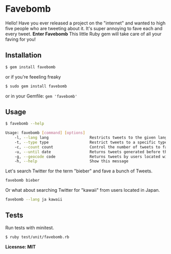 # Favebomb

Hello! Have you ever released a project on the "internet" and wanted to high five people who are tweeting about it. It's super annoying to fave each and every tweet. **Enter Favebomb** This little Ruby gem will take care of all your faving for you!

## Installation

``` bash
$ gem install favebomb
```

or if you're feeeling freaky

``` bash
$ sudo gem install favebomb
```

or in your Gemfile: `gem 'favebomb'`

## Usage

``` bash
$ favebomb --help

Usage: favebomb [command] [options]
    -l, --lang lang                  Restricts tweets to the given language, given by an ISO 639-1 code. Language detection is best-effort.
    -t, --type type                  Restrict tweets to a specific type. Choose between popular, recent, or mixed (the default).
    -c, --count count                Control the number of tweets to fave. Maximum is 100, default is 15.
    -u, --until date                 Returns tweets generated before the given date. Date should be formatted as YYYY-MM-DD. Keep in mind that the search index may not go back as far as the date you specify here.
    -g, --geocode code               Returns tweets by users located within a given radius of the given latitude/longitude. The location is preferentially taking from the Geotagging API, but will fall back to their Twitter profile. The parameter value is specified by 'latitude,longitude,radius', where radius units must be specified as either 'mi' (miles) or 'km' (kilometers). Note that you cannot use the near operator via the API to geocode arbitrary locations; however you can use this geocode parameter to search near geocodes directly. A maximum of 1,000 distinct 'sub-regions' will be considered when using the radius modifier.
    -h, --help                       Show this message
```

Let's search Twitter for the term "bieber" and fave a bunch of Tweets.

``` bash
favebomb bieber
```

Or what about searching Twitter for "kawaii" from users located in Japan.

``` bash
favebomb --lang ja kawaii
```

## Tests

Run tests with minitest.

``` bash
$ ruby test/unit/favebomb.rb
```

**Licesnse: MIT**
